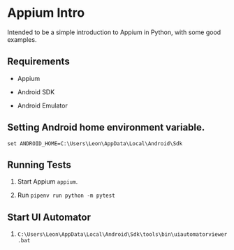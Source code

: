 # Appium Intro

Intended to be a simple introduction to Appium in Python, with some good examples.

## Requirements

- Appium

- Android SDK

- Android Emulator

## Setting Android home environment variable.

`set ANDROID_HOME=C:\Users\Leon\AppData\Local\Android\Sdk`

## Running Tests

1. Start Appium `appium`.

2. Run `pipenv run python -m pytest`

## Start UI Automator

1. `C:\Users\Leon\AppData\Local\Android\Sdk\tools\bin\uiautomatorviewer.bat`
